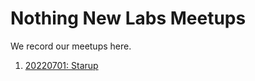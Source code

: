 # Nothing New Labs Meetups

We record our meetups here.

1. [20220701: Starup](./text/20220701-starup.md)
